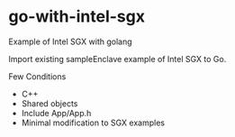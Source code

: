# go-with-intel-sgx
Example of Intel SGX with golang

Import existing sampleEnclave example of Intel SGX to Go.

Few Conditions
- C++
- Shared objects
- Include App/App.h
- Minimal modification to SGX examples
